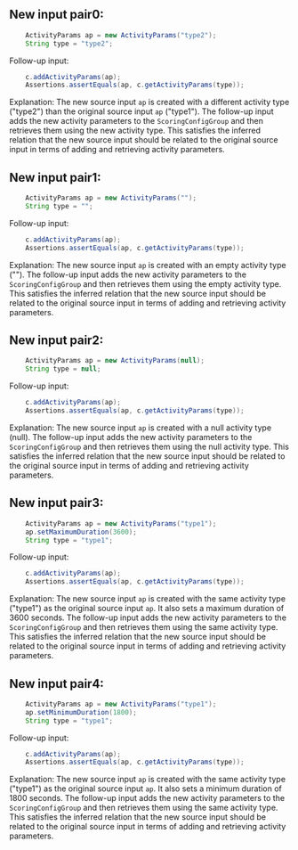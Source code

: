 ## New input pair0:
```java
    ActivityParams ap = new ActivityParams("type2");
    String type = "type2";
```
Follow-up input:
```java
    c.addActivityParams(ap);
    Assertions.assertEquals(ap, c.getActivityParams(type));
```
Explanation: The new source input `ap` is created with a different activity type ("type2") than the original source input `ap` ("type1"). The follow-up input adds the new activity parameters to the `ScoringConfigGroup` and then retrieves them using the new activity type. This satisfies the inferred relation that the new source input should be related to the original source input in terms of adding and retrieving activity parameters.

## New input pair1:
```java
    ActivityParams ap = new ActivityParams("");
    String type = "";
```
Follow-up input:
```java
    c.addActivityParams(ap);
    Assertions.assertEquals(ap, c.getActivityParams(type));
```
Explanation: The new source input `ap` is created with an empty activity type (""). The follow-up input adds the new activity parameters to the `ScoringConfigGroup` and then retrieves them using the empty activity type. This satisfies the inferred relation that the new source input should be related to the original source input in terms of adding and retrieving activity parameters.

## New input pair2:
```java
    ActivityParams ap = new ActivityParams(null);
    String type = null;
```
Follow-up input:
```java
    c.addActivityParams(ap);
    Assertions.assertEquals(ap, c.getActivityParams(type));
```
Explanation: The new source input `ap` is created with a null activity type (null). The follow-up input adds the new activity parameters to the `ScoringConfigGroup` and then retrieves them using the null activity type. This satisfies the inferred relation that the new source input should be related to the original source input in terms of adding and retrieving activity parameters.

## New input pair3:
```java
    ActivityParams ap = new ActivityParams("type1");
    ap.setMaximumDuration(3600);
    String type = "type1";
```
Follow-up input:
```java
    c.addActivityParams(ap);
    Assertions.assertEquals(ap, c.getActivityParams(type));
```
Explanation: The new source input `ap` is created with the same activity type ("type1") as the original source input `ap`. It also sets a maximum duration of 3600 seconds. The follow-up input adds the new activity parameters to the `ScoringConfigGroup` and then retrieves them using the same activity type. This satisfies the inferred relation that the new source input should be related to the original source input in terms of adding and retrieving activity parameters.

## New input pair4:
```java
    ActivityParams ap = new ActivityParams("type1");
    ap.setMinimumDuration(1800);
    String type = "type1";
```
Follow-up input:
```java
    c.addActivityParams(ap);
    Assertions.assertEquals(ap, c.getActivityParams(type));
```
Explanation: The new source input `ap` is created with the same activity type ("type1") as the original source input `ap`. It also sets a minimum duration of 1800 seconds. The follow-up input adds the new activity parameters to the `ScoringConfigGroup` and then retrieves them using the same activity type. This satisfies the inferred relation that the new source input should be related to the original source input in terms of adding and retrieving activity parameters.
